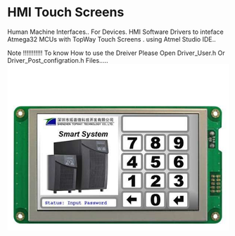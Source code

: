 # HMI Touch Screens
Human Machine Interfaces.. For Devices. 
HMI Software Drivers to inteface Atmega32 MCUs with TopWay Touch Screens . using Atmel Studio IDE..

Note !!!!!!!!!!!
To know How to use the Dreiver Please Open Driver_User.h Or Driver_Post_configration.h Files.....
![GitHub Logo](lcd_HMT050ATA.jpg)

